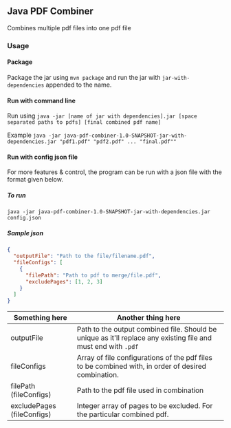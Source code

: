 ## Java PDF Combiner

Combines multiple pdf files into one pdf file

### Usage

#### Package

Package the jar using `mvn package` and run the jar with `jar-with-dependencies` appended to the name.

#### Run with command line

Run using `java -jar [name of jar with dependencies].jar [space separated paths to pdfs] [final combined pdf name]`

Example
`java -jar java-pdf-combiner-1.0-SNAPSHOT-jar-with-dependencies.jar "pdf1.pdf" "pdf2.pdf" ... "final.pdf""`

#### Run with config json file

For more features & control, the program can be run with a json file with the format given below.

##### To run

`java -jar java-pdf-combiner-1.0-SNAPSHOT-jar-with-dependencies.jar config.json`

##### Sample json

```json
{
  "outputFile": "Path to the file/filename.pdf",
  "fileConfigs": [
    {
      "filePath": "Path to pdf to merge/file.pdf",
      "excludePages": [1, 2, 3]
    }
  ]
}
```

| Something here             | Another thing here                                                                                             |
|----------------------------|----------------------------------------------------------------------------------------------------------------|
| outputFile                 | Path to the output combined file. Should be unique as it'll replace any existing file and must end with `.pdf` |
| fileConfigs                | Array of file configurations of the pdf files to be combined with, in order of desired combination.            |
| filePath (fileConfigs)     | Path to the pdf file used in combination                                                                       |
| excludePages (fileConfigs) | Integer array of pages to be excluded. For the particular combined pdf.                                        |